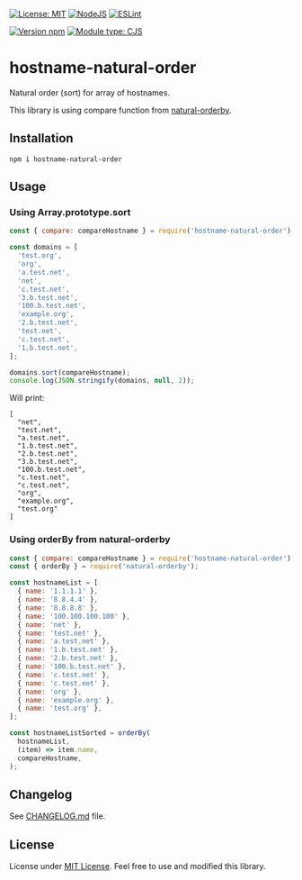 [![License: MIT](https://img.shields.io/badge/License-MIT-yellow.svg?style=for-the-badge)](https://opensource.org/licenses/MIT)
[![NodeJS](https://img.shields.io/badge/node.js-6DA55F?style=for-the-badge&logo=node.js&logoColor=white)](https://nodejs.org)
[![ESLint](https://img.shields.io/badge/ESLint-4B3263?style=for-the-badge&logo=eslint&logoColor=white)](https://eslint.org)

[![Version npm](https://img.shields.io/npm/v/hostname-natural-order.svg)](https://www.npmjs.com/package/hostname-natural-order)
[![Module type: CJS](https://img.shields.io/badge/module%20type-cjs-brightgreen)](https://github.com/voxpelli/badges-cjs-esm)

# hostname-natural-order
Natural order (sort) for array of hostnames.


This library is using compare function from [natural-orderby](https://github.com/yobacca/natural-orderby).

## Installation

```
npm i hostname-natural-order
```

## Usage

### Using Array.prototype.sort
```javascript
const { compare: compareHostname } = require('hostname-natural-order');

const domains = [
  'test.org',
  'org',
  'a.test.net',
  'net',
  'c.test.net',
  '3.b.test.net',
  '100.b.test.net',
  'example.org',
  '2.b.test.net',
  'test.net',
  'c.test.net',
  '1.b.test.net',
];

domains.sort(compareHostname);
console.log(JSON.stringify(domains, null, 2));
```

Will print:
```
[
  "net",
  "test.net",
  "a.test.net",
  "1.b.test.net",
  "2.b.test.net",
  "3.b.test.net",
  "100.b.test.net",
  "c.test.net",
  "c.test.net",
  "org",
  "example.org",
  "test.org"
]
```

### Using orderBy from natural-orderby

```javascript
const { compare: compareHostname } = require('hostname-natural-order');
const { orderBy } = require('natural-orderby');

const hostnameList = [
  { name: '1.1.1.1' },
  { name: '8.8.4.4' },
  { name: '8.8.8.8' },
  { name: '100.100.100.100' },
  { name: 'net' },
  { name: 'test.net' },
  { name: 'a.test.net' },
  { name: '1.b.test.net' },
  { name: '2.b.test.net' },
  { name: '100.b.test.net' },
  { name: 'c.test.net' },
  { name: 'c.test.net' },
  { name: 'org' },
  { name: 'example.org' },
  { name: 'test.org' },
];

const hostnameListSorted = orderBy(
  hostnameList,
  (item) => item.name,
  compareHostname,
);
```

## Changelog
See [CHANGELOG.md](./CHANGELOG.md) file.

## License
License under [MIT License](./LICENSE). Feel free to use and modified this library.
